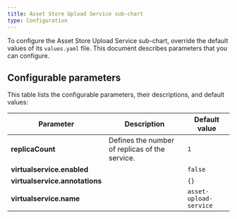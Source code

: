 ```yaml
---
title: Asset Store Upload Service sub-chart
type: Configuration
---
```


To configure the Asset Store Upload Service sub-chart, override the default values of its `values.yaml` file. This document describes parameters that you can configure.

## Configurable parameters

This table lists the configurable parameters, their descriptions, and default values:


| Parameter | Description | Default value |
|-----------|-------------|---------------|
| **replicaCount** | Defines the number of replicas of the service. | `1` |
| **virtualservice.enabled** |       | `false` |
| **virtualservice.annotations** |       | `{}` |
| **virtualservice.name** |       | `asset-upload-service` |
